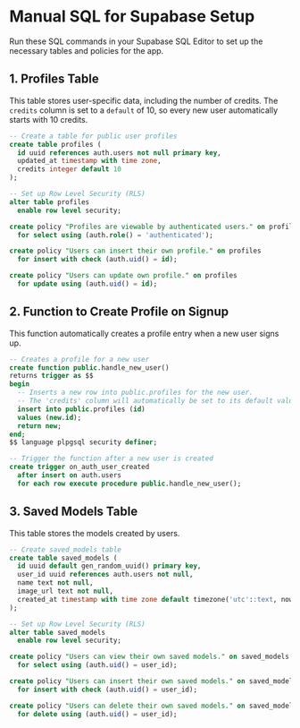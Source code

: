 # Manual SQL for Supabase Setup

Run these SQL commands in your Supabase SQL Editor to set up the necessary tables and policies for the app.

## 1. Profiles Table

This table stores user-specific data, including the number of credits.
The `credits` column is set to a `default` of 10, so every new user automatically starts with 10 credits.

```sql
-- Create a table for public user profiles
create table profiles (
  id uuid references auth.users not null primary key,
  updated_at timestamp with time zone,
  credits integer default 10
);

-- Set up Row Level Security (RLS)
alter table profiles
  enable row level security;

create policy "Profiles are viewable by authenticated users." on profiles
  for select using (auth.role() = 'authenticated');

create policy "Users can insert their own profile." on profiles
  for insert with check (auth.uid() = id);

create policy "Users can update own profile." on profiles
  for update using (auth.uid() = id);
```

## 2. Function to Create Profile on Signup

This function automatically creates a profile entry when a new user signs up.

```sql
-- Creates a profile for a new user
create function public.handle_new_user()
returns trigger as $$
begin
  -- Inserts a new row into public.profiles for the new user.
  -- The 'credits' column will automatically be set to its default value (10).
  insert into public.profiles (id)
  values (new.id);
  return new;
end;
$$ language plpgsql security definer;

-- Trigger the function after a new user is created
create trigger on_auth_user_created
  after insert on auth.users
  for each row execute procedure public.handle_new_user();
```

## 3. Saved Models Table

This table stores the models created by users.

```sql
-- Create saved_models table
create table saved_models (
  id uuid default gen_random_uuid() primary key,
  user_id uuid references auth.users not null,
  name text not null,
  image_url text not null,
  created_at timestamp with time zone default timezone('utc'::text, now()) not null
);

-- Set up Row Level Security (RLS)
alter table saved_models
  enable row level security;

create policy "Users can view their own saved models." on saved_models
  for select using (auth.uid() = user_id);

create policy "Users can insert their own saved models." on saved_models
  for insert with check (auth.uid() = user_id);

create policy "Users can delete their own saved models." on saved_models
  for delete using (auth.uid() = user_id);

```